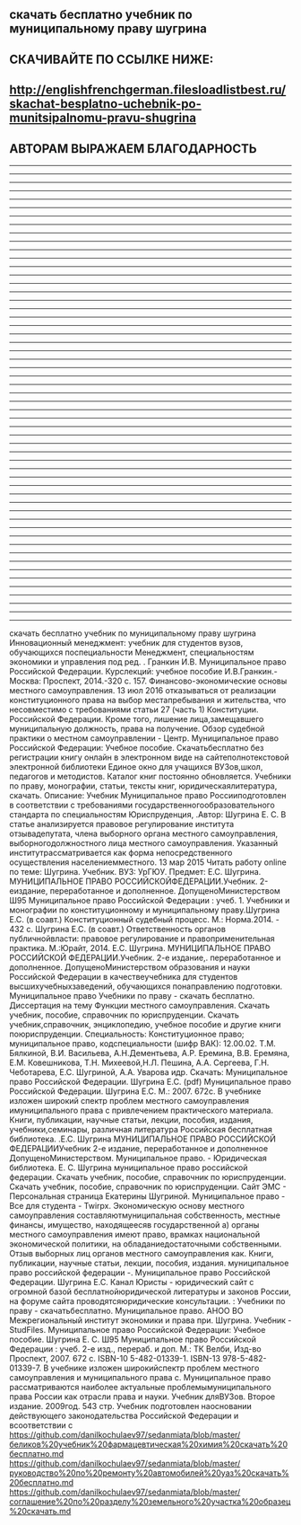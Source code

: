 скачать бесплатно учебник по муниципальному праву шугрина
--------------------------------------------------
СКАЧИВАЙТЕ ПО ССЫЛКЕ НИЖЕ:
--------------------------------------------------
http://englishfrenchgerman.filesloadlistbest.ru/skachat-besplatno-uchebnik-po-munitsipalnomu-pravu-shugrina
--------------------------------------------------
АВТОРАМ ВЫРАЖАЕМ БЛАГОДАРНОСТЬ
--------------------------------------------------
--------------------------------------------------
--------------------------------------------------
--------------------------------------------------
--------------------------------------------------
--------------------------------------------------
--------------------------------------------------
--------------------------------------------------
--------------------------------------------------
--------------------------------------------------
--------------------------------------------------
--------------------------------------------------
--------------------------------------------------
--------------------------------------------------
--------------------------------------------------
--------------------------------------------------
--------------------------------------------------
--------------------------------------------------
--------------------------------------------------
--------------------------------------------------
--------------------------------------------------
--------------------------------------------------
--------------------------------------------------
--------------------------------------------------
--------------------------------------------------
--------------------------------------------------
--------------------------------------------------
--------------------------------------------------
--------------------------------------------------
--------------------------------------------------
--------------------------------------------------
--------------------------------------------------
--------------------------------------------------
--------------------------------------------------
--------------------------------------------------
--------------------------------------------------
--------------------------------------------------
--------------------------------------------------
--------------------------------------------------
--------------------------------------------------
--------------------------------------------------
--------------------------------------------------
--------------------------------------------------
--------------------------------------------------
--------------------------------------------------
--------------------------------------------------
--------------------------------------------------
--------------------------------------------------
--------------------------------------------------
--------------------------------------------------
--------------------------------------------------
--------------------------------------------------
--------------------------------------------------
--------------------------------------------------
--------------------------------------------------
--------------------------------------------------
скачать бесплатно учебник по муниципальному праву шугрина Инновационный менеджмент: учебник для студентов вузов, обучающихся поспециальности Менеджмент, специальностям экономики и управления под ред. . Гранкин И.В. Муниципальное право Российской Федерации. Курслекций: учебное пособие И.В.Гранкин.- Москва: Проспект, 2014.-320 с. 157. Финансово-экономические основы местного самоуправления. 13 июл 2016  отказываться от реализации конституционного права на выбор местапребывания и жительства, что несовместимо с требованиями статьи 27 (часть 1) Конституции. Российской Федерации. Кроме того, лишение лица,замещавшего муниципальную должность, права на получение. Обзор судебной практики о местном самоуправлении - Центр. Муниципальное право Российской Федерации: Учебное пособие. Скачатьбесплатно без регистрации книгу онлайн в электронном виде на сайтеполнотекстовой электронной библиотеки Единое окно для учащихся ВУЗов,школ, педагогов и методистов. Каталог книг постоянно обновляется. Учебники по праву, монографии, статьи, тексты книг, юридическаялитература, скачать.  Описание: Учебник Муниципальное право Россииподготовлен в соответствии с требованиями государственногообразовательного стандарта по специальностям Юриспруденция, .Автор: Шугрина Е. С. В статье анализируется правовое регулирование института отзывадепутата, члена выборного органа местного самоуправления, выборногодолжностного лица местного самоуправления. Указанный институтрассматривается как форма непосредственного осуществления населениемместного. 13 мар 2015  Читать работу online по теме: Шугрина. Учебник. ВУЗ: УрГЮУ. Предмет:  Е.С. Шугрина. МУНИЦИПАЛЬНОЕ ПРАВО РОССИЙСКОЙФЕДЕРАЦИИ.Учебник. 2-еиздание, переработанное и дополненное. ДопущеноМинистерством  Ш95 Муниципальное право Российской Федерации : учеб. 1. Учебники и монографии по конституционному и муниципальному праву.Шугрина Е.С. (в соавт.) Конституционный судебный процесс. М.: Норма.2014. - 432 с. Шугрина Е.С. (в соавт.) Ответственность органов публичнойвласти: правовое регулирование и правоприменительная практика. М.:Юрайт, 2014. Е.С. Шугрина. МУНИЦИПАЛЬНОЕ ПРАВО РОССИЙСКОЙ ФЕДЕРАЦИИ.Учебник. 2-е издание,. переработанное и дополненное. ДопущеноМинистерством образования и науки Российской Федерации в качествеучебника для студентов высшихучебныхзаведений, обучающихся понаправлению подготовки. Муниципальное право  Учебники по праву - скачать бесплатно. Диссертация на тему Функции местного самоуправления. Скачать учебник, пособие, справочник по юриспруденции. Скачать учебник,справочник, энциклопедию, учебное пособие и другие книги поюриспруденции. Специальность: Конституционное право; муниципальное право, кодспециальности (шифр ВАК): 12.00.02.  Т.М. Бялкиной, В.И. Васильева, А.Н.Дементьева, А.Р. Еремина, В.В. Еремяна, Е.М. Ковешникова, Т.Н. Михеевой,Н.Л. Пешина, A.A. Сергеева, Г.Н. Чеботарева, Е.С. Шугриной, A.A. Уварова идр.
Скачать: Муниципальное право Российской Федерации. Шугрина Е.С. (pdf) Муниципальное право Российской Федерации. Шугрина Е.С. М.: 2007.  672с. В учебнике изложен широкий спектр проблем местного самоуправления имуниципального права с привлечением практического материала. Книги, публикации, научные статьи, лекции, пособия, издания, учебники,семинары, различная литература  Российская бесплатная библиотека. .Е.С. Шугрина МУНИЦИПАЛЬНОЕ ПРАВО РОССИЙСКОЙ ФЕДЕРАЦИИУчебник 2-е издание, переработанное и дополненное ДопущеноМинистерством. Муниципальное право. - Юридическая библиотека. Е. С. Шугрина муниципальное право российской федерации. Скачать учебник, пособие, справочник по юриспруденции. Скачать учебник, пособие, справочник по юриспруденции. Сайт ЭМС - Персональная страница Екатерины Шугриной. Муниципальное право - Все для студента - Twirpx. Экономическую основу местного самоуправления составляютмуниципальная собственность, местные финансы, имущество, находящеесяв государственной  а) органы местного самоуправления имеют право, врамках национальной экономической политики, на обладаниедостаточными собственными. Отзыв выборных лиц органов местного самоуправления как. Книги, публикации, научные статьи, лекции, пособия, издания. муниципальное право российской федерации -. Муниципальное право Российской Федерации. Шугрина Е.С. Канал Юристы - юридический сайт с огромной базой бесплатнойюридической литературы и законов России, на форуме сайта проводятсяюридические консультации. : Учебники по праву - скачатьбесплатно. Муниципальное право.
АНОО ВО Межрегиональный институт экономики и права при. Шугрина. Учебник - StudFiles. Муниципальное право Российской Федерации: Учебное пособие. Шугрина Е. С. Ш95 Муниципальное право Российской Федерации : учеб.  2-е изд., перераб. и доп.  М.: ТК Велби, Изд-во Проспект, 2007.  672 с. ISBN-10 5-482-01339-1. ISBN-13 978-5-482-01339-7. В учебнике изложен широкийспектр проблем местного самоуправления и муниципального права с. Муниципальное право рассматриваются наиболее актуальные проблемымуниципального права России как отрасли права и науки.  Учебник дляВУЗов. Второе издание. 2009год. 543 стр. Учебник подготовлен наосновании действующего законодательства Российской Федерации и всоответствии с
https://github.com/danilkochulaev97/sedanmiata/blob/master/беликов%20учебник%20фармацевтическая%20химия%20скачать%20бесплатно.md
https://github.com/danilkochulaev97/sedanmiata/blob/master/руководство%20по%20ремонту%20автомобилей%20уаз%20скачать%20бесплатно.md
https://github.com/danilkochulaev97/sedanmiata/blob/master/соглашение%20по%20разделу%20земельного%20участка%20образец%20скачать.md